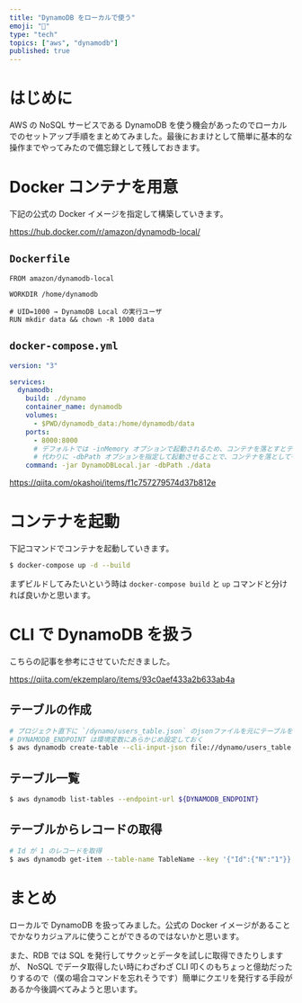 ```yaml
---
title: "DynamoDB をローカルで使う"
emoji: "🐡"
type: "tech"
topics: ["aws", "dynamodb"]
published: true
---
```


# はじめに

AWS の NoSQL サービスである DynamoDB を使う機会があったのでローカルでのセットアップ手順をまとめてみました。最後におまけとして簡単に基本的な操作までやってみたので備忘録として残しておきます。

# Docker コンテナを用意

下記の公式の Docker イメージを指定して構築していきます。

https://hub.docker.com/r/amazon/dynamodb-local/

## `Dockerfile`

```Dockerfile:Dockerfile
FROM amazon/dynamodb-local

WORKDIR /home/dynamodb

# UID=1000 → DynamoDB Local の実行ユーザ
RUN mkdir data && chown -R 1000 data
```

## `docker-compose.yml`

```yaml:docker-compose.yml
version: "3"

services:
  dynamodb:
    build: ./dynamo
    container_name: dynamodb
    volumes:
      - $PWD/dynamodb_data:/home/dynamodb/data
    ports:
      - 8000:8000
      # デフォルトでは -inMemory オプションで起動されるため、コンテナを落とすとテーブル定義を含むデータがすべて消えてしまう。
      # 代わりに -dbPath オプションを指定して起動させることで、コンテナを落としてもデータを失わずに済む…らしい
    command: -jar DynamoDBLocal.jar -dbPath ./data
```

https://qiita.com/okashoi/items/f1c757279574d37b812e

# コンテナを起動

下記コマンドでコンテナを起動していきます。

```sh
$ docker-compose up -d --build
```

まずビルドしてみたいという時は `docker-compose build` と `up` コマンドと分ければ良いかと思います。

# CLI で DynamoDB を扱う

こちらの記事を参考にさせていただきました。

https://qiita.com/ekzemplaro/items/93c0aef433a2b633ab4a

## テーブルの作成

```sh
# プロジェクト直下に `/dynamo/users_table.json` のjsonファイルを元にテーブルを作成
# DYNAMODB_ENDPOINT は環境変数にあらかじめ設定しておく
$ aws dynamodb create-table --cli-input-json file://dynamo/users_table.json --endpoint-url ${DYNAMODB_ENDPOINT}
```

## テーブル一覧

```sh
$ aws dynamodb list-tables --endpoint-url ${DYNAMODB_ENDPOINT}
```

## テーブルからレコードの取得

```sh
# Id が 1 のレコードを取得
$ aws dynamodb get-item --table-name TableName --key '{"Id":{"N":"1"}}' --endpoint-url ${DYNAMODB_ENDPOINT}
```

# まとめ

ローカルで DynamoDB を扱ってみました。公式の Docker イメージがあることでかなりカジュアルに使うことができるのではないかと思います。

また、RDB では SQL を発行してサクッとデータを試しに取得できたりしますが、 NoSQL でデータ取得したい時にわざわざ CLI 叩くのもちょっと億劫だったりするので（僕の場合コマンドを忘れそうです）簡単にクエリを発行する手段があるか今後調べてみようと思います。
